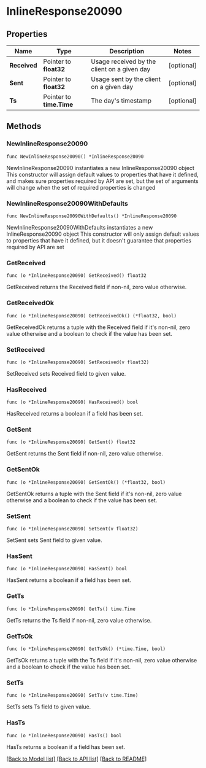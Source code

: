 # InlineResponse20090

## Properties

Name | Type | Description | Notes
------------ | ------------- | ------------- | -------------
**Received** | Pointer to **float32** | Usage received by the client on a given day | [optional] 
**Sent** | Pointer to **float32** | Usage sent by the client on a given day | [optional] 
**Ts** | Pointer to **time.Time** | The day&#39;s timestamp | [optional] 

## Methods

### NewInlineResponse20090

`func NewInlineResponse20090() *InlineResponse20090`

NewInlineResponse20090 instantiates a new InlineResponse20090 object
This constructor will assign default values to properties that have it defined,
and makes sure properties required by API are set, but the set of arguments
will change when the set of required properties is changed

### NewInlineResponse20090WithDefaults

`func NewInlineResponse20090WithDefaults() *InlineResponse20090`

NewInlineResponse20090WithDefaults instantiates a new InlineResponse20090 object
This constructor will only assign default values to properties that have it defined,
but it doesn't guarantee that properties required by API are set

### GetReceived

`func (o *InlineResponse20090) GetReceived() float32`

GetReceived returns the Received field if non-nil, zero value otherwise.

### GetReceivedOk

`func (o *InlineResponse20090) GetReceivedOk() (*float32, bool)`

GetReceivedOk returns a tuple with the Received field if it's non-nil, zero value otherwise
and a boolean to check if the value has been set.

### SetReceived

`func (o *InlineResponse20090) SetReceived(v float32)`

SetReceived sets Received field to given value.

### HasReceived

`func (o *InlineResponse20090) HasReceived() bool`

HasReceived returns a boolean if a field has been set.

### GetSent

`func (o *InlineResponse20090) GetSent() float32`

GetSent returns the Sent field if non-nil, zero value otherwise.

### GetSentOk

`func (o *InlineResponse20090) GetSentOk() (*float32, bool)`

GetSentOk returns a tuple with the Sent field if it's non-nil, zero value otherwise
and a boolean to check if the value has been set.

### SetSent

`func (o *InlineResponse20090) SetSent(v float32)`

SetSent sets Sent field to given value.

### HasSent

`func (o *InlineResponse20090) HasSent() bool`

HasSent returns a boolean if a field has been set.

### GetTs

`func (o *InlineResponse20090) GetTs() time.Time`

GetTs returns the Ts field if non-nil, zero value otherwise.

### GetTsOk

`func (o *InlineResponse20090) GetTsOk() (*time.Time, bool)`

GetTsOk returns a tuple with the Ts field if it's non-nil, zero value otherwise
and a boolean to check if the value has been set.

### SetTs

`func (o *InlineResponse20090) SetTs(v time.Time)`

SetTs sets Ts field to given value.

### HasTs

`func (o *InlineResponse20090) HasTs() bool`

HasTs returns a boolean if a field has been set.


[[Back to Model list]](../README.md#documentation-for-models) [[Back to API list]](../README.md#documentation-for-api-endpoints) [[Back to README]](../README.md)


